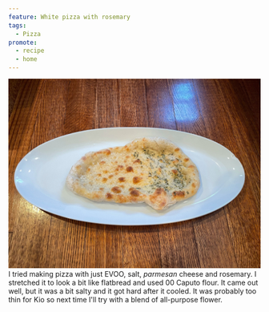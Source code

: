 ```yaml
---
feature: White pizza with rosemary
tags:
  - Pizza
promote:
  - recipe
  - home
---
```

![white pizza](/images/recipes/pizza-16.jpg)
I tried making pizza with just EVOO, salt, _parmesan_ cheese and rosemary. I stretched it to look a bit like flatbread and used 00 Caputo flour. It came out well, but it was a bit salty and it got hard after it cooled. It was probably too thin for Kio so next time I'll try with a blend of all-purpose flower.